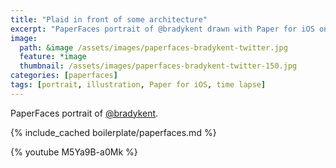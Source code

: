 ```yaml
---
title: "Plaid in front of some architecture"
excerpt: "PaperFaces portrait of @bradykent drawn with Paper for iOS on an iPad."
image: 
  path: &image /assets/images/paperfaces-bradykent-twitter.jpg 
  feature: *image
  thumbnail: /assets/images/paperfaces-bradykent-twitter-150.jpg
categories: [paperfaces]
tags: [portrait, illustration, Paper for iOS, time lapse]
---
```


PaperFaces portrait of [@bradykent](https://twitter.com/bradykent).

{% include_cached boilerplate/paperfaces.md %}

{% youtube M5Ya9B-a0Mk %}
